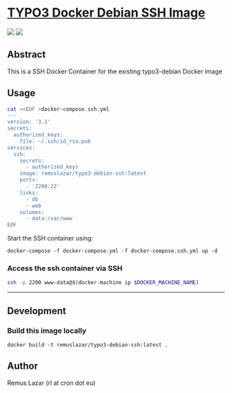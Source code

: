# [TYPO3 Docker Debian SSH Image](https://hub.docker.com/r/remuslazar/typo3-debian)
[![](https://images.microbadger.com/badges/image/remuslazar/typo3-debian-ssh.svg)](https://microbadger.com/images/remuslazar/typo3-debian-ssh "TYPO3 Debian SSH Docker Image") [![](https://images.microbadger.com/badges/version/remuslazar/typo3-debian-ssh.svg)](https://microbadger.com/images/remuslazar/typo3-debian-ssh "TYPO3 Debian SSH Docker Image")

Abstract
----

This is a SSH Docker Container for the existing typo3-debian Docker image

Usage
----

```bash
cat <<EOF >docker-compose.ssh.yml
---
version: '3.1'
secrets:
  authorized_keys:
    file: ~/.ssh/id_rsa.pub
services:
  ssh:
    secrets:
      - authorized_keys
    image: remuslazar/typo3-debian-ssh:latest
    ports:
      - '2200:22'
    links:
      - db
      - web
    volumes:
      - data:/var/www
EOF
```

Start the SSH container using:

```
docker-compose -f docker-compose.yml -f docker-compose.ssh.yml up -d
```

### Access the ssh container via SSH

```bash
ssh -p 2200 www-data@$(docker-machine ip $DOCKER_MACHINE_NAME)
```

----

Development
----

### Build this image locally

```
docker build -t remuslazar/typo3-debian-ssh:latest .
```

Author
----

Remus Lazar (rl at cron dot eu)
